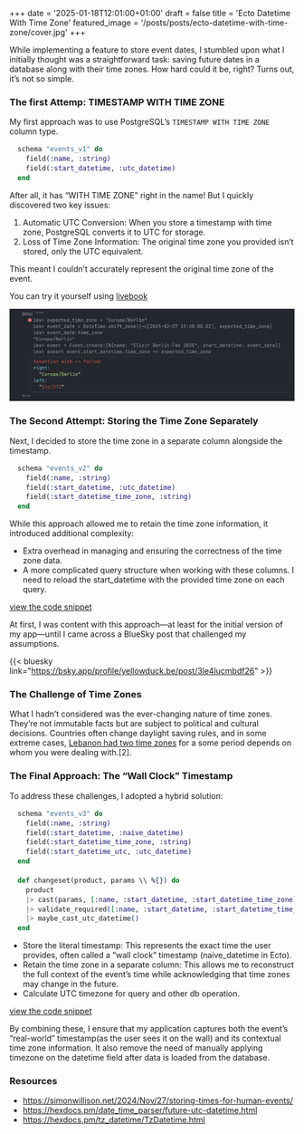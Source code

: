 +++
date = '2025-01-18T12:01:00+01:00'
draft = false
title = 'Ecto Datetime With Time Zone'
featured_image = '/posts/posts/ecto-datetime-with-time-zone/cover.jpg'
+++

While implementing a feature to store event dates, I stumbled upon what I initially thought was a straightforward task: saving future dates in a database along with their time zones. How hard could it be, right? Turns out, it’s not so simple.


### The first Attemp: TIMESTAMP WITH TIME ZONE

My first approach was to use PostgreSQL’s `TIMESTAMP WITH TIME ZONE` column type.

```elixir
  schema "events_v1" do
    field(:name, :string)
    field(:start_datetime, :utc_datetime)
  end
```

After all, it has “WITH TIME ZONE” right in the name! But I quickly discovered two key issues:

1. Automatic UTC Conversion: When you store a timestamp with time zone, PostgreSQL converts it to UTC for storage.
2. Loss of Time Zone Information: The original time zone you provided isn’t stored, only the UTC equivalent.

This meant I couldn’t accurately represent the original time zone of the event.

You can try it yourself using [livebook](https://github.com/slashmili/blog/blob/main/content/posts/ecto-datetime-with-time-zone/ecto-time-zone-playground.livemd#the-first-attemp-timestamp-with-time-zone)

<img src="./ecto-timezone-first-attemp.png" alt="elixir code that shows time zone doesn't get stored in database" />

### The Second Attempt: Storing the Time Zone Separately

Next, I decided to store the time zone in a separate column alongside the timestamp. 

```elixir
  schema "events_v2" do
    field(:name, :string)
    field(:start_datetime, :utc_datetime)
    field(:start_datetime_time_zone, :string)
  end
```

While this approach allowed me to retain the time zone information, it introduced additional complexity:

* Extra overhead in managing and ensuring the correctness of the time zone data.
* A more complicated query structure when working with these columns. I need to reload the start_datetime with the provided time zone on each query.

[view the code snippet](https://github.com/slashmili/blog/blob/main/content/posts/ecto-datetime-with-time-zone/ecto-time-zone-playground.livemd#the-second-attempt-storing-the-time-zone-separately)

At first, I was content with this approach—at least for the initial version of my app—until I came across a BlueSky post that challenged my assumptions.

{{< bluesky link="https://bsky.app/profile/yellowduck.be/post/3le4lucmbdf26" >}}

### The Challenge of Time Zones

What I hadn’t considered was the ever-changing nature of time zones. They’re not immutable facts but are subject to political and cultural decisions. Countries often change daylight saving rules, and in some extreme cases,  [Lebanon had two time zones](https://www.bbc.com/news/world-middle-east-65079574) for a some period depends on whom you were dealing with.[2].


### The Final Approach: The “Wall Clock” Timestamp

To address these challenges, I adopted a hybrid solution:

```elixir
  schema "events_v3" do
    field(:name, :string)
    field(:start_datetime, :naive_datetime)
    field(:start_datetime_time_zone, :string)
    field(:start_datetime_utc, :utc_datetime)
  end

  def changeset(product, params \\ %{}) do
    product
    |> cast(params, [:name, :start_datetime, :start_datetime_time_zone])
    |> validate_required([:name, :start_datetime, :start_datetime_time_zone])
    |> maybe_cast_utc_datetime()
  end
```
* Store the literal timestamp: This represents the exact time the user provides, often called a “wall clock” timestamp (naive_datetime in Ecto).
* Retain the time zone in a separate column: This allows me to reconstruct the full context of the event’s time while acknowledging that time zones may change in the future.
* Calculate UTC timezone for query and other db operation.

[view the code snippet](https://github.com/slashmili/blog/blob/main/content/posts/ecto-datetime-with-time-zone/ecto-time-zone-playground.livemd#the-final-approach-the-wall-clock-timestamp)

By combining these, I ensure that my application captures both the event’s “real-world” timestamp(as the user sees it on the wall) and its contextual time zone information. It also remove the need of manually applying timezone on the datetime field after data is loaded from the database.


### Resources

* https://simonwillison.net/2024/Nov/27/storing-times-for-human-events/
* https://hexdocs.pm/date_time_parser/future-utc-datetime.html
* https://hexdocs.pm/tz_datetime/TzDatetime.html
